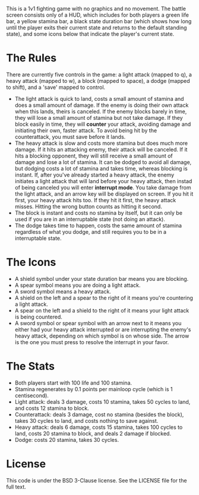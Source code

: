 This is a 1v1 fighting game with no graphics and no movement. The battle screen consists only of a HUD, which includes for both players a green life bar, a yellow stamina bar, a black state duration bar (which shows how long until the player exits their current state and returns to the default standing state), and
some icons below that indicate the player's current state.

The Rules
=========
There are currently five controls in the game: a light attack (mapped to q), a heavy attack (mapped to w), a block (mapped to space), a dodge (mapped to shift), and a 'save' mapped to control.
- The light attack is quick to land, costs a small amount of stamina and does a small amount of damage. If the enemy is doing their own attack when this lands, theirs is canceled. If the enemy blocks barely in time, they will lose a small amount of stamina but not take damage. If they block easily in time, they will **counter** your attack, avoiding damage and initiating their own, faster attack. To avoid being hit by the counterattack, you must save before it lands.
- The heavy attack is slow and costs more stamina but does much more damage. If it hits an attacking enemy, their attack will be canceled. If it hits a blocking opponent, they will still receive a small amount of damage and lose a lot of stamina. It can be dodged to avoid all damage, but dodging costs a lot of stamina and takes time, whereas blocking is instant. If, after you've already started a heavy attack, the enemy initiates a light attack that will land before your heavy attack, then instad of being canceled you will enter **interrupt mode**. You take damage from the light attack, and an arrow key will be displayed on screen. If you hit it first, your heavy attack hits too. If they hit it first, the heavy attack misses. Hitting the wrong button counts as hitting it second.
- The block is instant and costs no stamina by itself, but it can only be used if you are in an interruptable state (not doing an attack).
- The dodge takes time to happen, costs the same amount of stamina regardless of what you dodge, and still requires you to be in a interruptable state.

The Icons
=========
- A shield symbol under your state duration bar means you are blocking.
- A spear symbol means you are doing a light attack.
- A sword symbol means a heavy attack.
- A shield on the left and a spear to the right of it means you're countering a light attack.
- A spear on the left and a shield to the right of it means your light attack is being countered.
- A sword symbol or spear symbol with an arrow next to it means you either had your heavy attack interrupted or are interrupting the enemy's heavy attack, depending on which symbol is on whose side. The arrow is the one you must press to resolve the interrupt in your favor.

The Stats
=========
- Both players start with 100 life and 100 stamina.
- Stamina regenerates by 0.1 points per mainloop cycle (which is 1 centisecond).
- Light attack: deals 3 damage, costs 10 stamina, takes 50 cycles to land, and costs 12 stamina to block.
- Counterattack: deals 3 damage, cost no stamina (besides the block), takes 30 cycles to land, and costs nothing to save against.
- Heavy attack: deals 6 damage, costs 15 stamina, takes 100 cycles to land, costs 20 stamina to block, and deals 2 damage if blocked.
- Dodge: costs 20 stamina, takes 30 cycles.

License
=======
This code is under the BSD 3-Clause license. See the LICENSE file for the full text.
